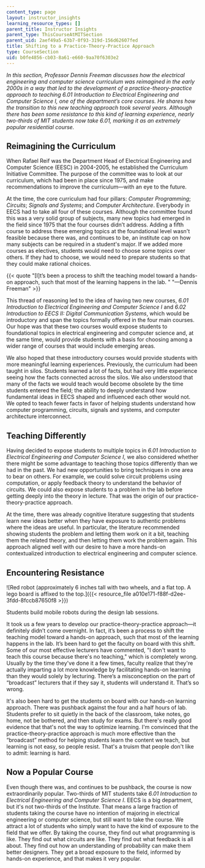 ```yaml
---
content_type: page
layout: instructor_insights
learning_resource_types: []
parent_title: Instructor Insights
parent_type: ThisCourseAtMITSection
parent_uid: 2aef49a5-63b7-0f93-319d-156d62607fed
title: Shifting to a Practice-Theory-Practice Approach
type: CourseSection
uid: b0fe4856-cb03-8a61-e660-9aa70f6303e2
---
```


_In this section, Professor Dennis Freeman discusses how the electrical engineering and computer science curriculum was reimagined in the early 2000s in a way that led to the development of a practice-theory-practice approach to teaching 6.01 Introduction to Electrical Engineering and Computer Science I, one of the department’s core courses. He shares how the transition to this new teaching approach took several years. Although there has been some resistance to this kind of learning experience, nearly two-thirds of MIT students now take 6.01, marking it as an extremely popular residential course._

Reimagining the Curriculum
--------------------------

When Rafael Reif was the Department Head of Electrical Engineering and Computer Science (EESC) in 2004-2005, he established the Curriculum Initiative Committee. The purpose of the committee was to look at our curriculum, which had been in place since 1975, and make recommendations to improve the curriculum—with an eye to the future.

At the time, the core curriculum had four pillars: _Computer Programming_; _Circuits_; _Signals and Systems_; and _Computer Architecture_. Everybody in EECS had to take all four of these courses. Although the committee found this was a very solid group of subjects, many new topics had emerged in the field since 1975 that the four courses didn’t address. Adding a fifth course to address these emerging topics at the foundational level wasn't feasible because there was, and continues to be, an institute cap on how many subjects can be required in a student's major. If we added more courses as electives, students would need to choose some topics over others. If they had to choose, we would need to prepare students so that they could make rational choices.

{{< quote "[I]t’s been a process to shift the teaching model toward a hands-on approach, such that most of the learning happens in the lab. " "—Dennis Freeman" >}}

This thread of reasoning led to the idea of having two new courses, _6.01 Introduction to Electrical Engineering and Computer Science I_ and _6.02 Introduction to EECS II: Digital Communication Systems_, which would be introductory and span the topics formally offered in the four main courses. Our hope was that these two courses would expose students to foundational topics in electrical engineering and computer science and, at the same time, would provide students with a basis for choosing among a wider range of courses that would include emerging areas.  

We also hoped that these introductory courses would provide students with more meaningful learning experiences. Previously, the curriculum had been taught in silos. Students learned a lot of facts, but had very little experience seeing how the facts connected across the silos. We also understood that many of the facts we would teach would become obsolete by the time students entered the field; the ability to deeply understand how fundamental ideas in EECS shaped and influenced each other would not. We opted to teach fewer facts in favor of helping students understand how computer programming, circuits, signals and systems, and computer architecture interconnect.

Teaching Differently
--------------------

Having decided to expose students to multiple topics in _6.01 Introduction to Electrical Engineering and Computer Science I_, we also considered whether there might be some advantage to teaching those topics differently than we had in the past. We had new opportunities to bring techniques in one area to bear on others. For example, we could solve circuit problems using computation, or apply feedback theory to understand the behavior of circuits. We could also expose students to a problem in the lab before getting deeply into the theory in lecture. That was the origin of our practice-theory-practice approach.

At the time, there was already cognitive literature suggesting that students learn new ideas better when they have exposure to authentic problems where the ideas are useful. In particular, the literature recommended showing students the problem and letting them work on it a bit, teaching them the related theory, and then letting them work the problem again. This approach aligned well with our desire to have a more hands-on contextualized introduction to electrical engineering and computer science.

Encountering Resistance
-----------------------

![Red robot (approximately 6 inches tall with two wheels, and a flat top. A lego board is affixed to the top.]({{< resource_file a010e171-f88f-d2ee-3fdd-8fccb87650f8 >}})  

Students build mobile robots during the design lab sessions.

It took us a few years to develop our practice-theory-practice approach—it definitely didn’t come overnight. In fact, it’s been a process to shift the teaching model toward a hands-on approach, such that most of the learning happens in the lab. It’s been hard to get the faculty on board with this shift. Some of our most effective lecturers have commented, "I don't want to teach this course because there's no teaching," which is completely wrong. Usually by the time they've done it a few times, faculty realize that they're actually imparting a lot more knowledge by facilitating hands-on learning than they would solely by lecturing. There’s a misconception on the part of “broadcast” lecturers that if they say it, students will understand it. That’s so wrong.

It's also been hard to get the students on board with our hands-on learning approach. There was pushback against the four and a half hours of lab. Students prefer to sit quietly in the back of the classroom, take notes, go home, not be bothered, and then study for exams. But there's really good evidence that that's not the way to optimize learning. I'm convinced that the practice-theory-practice approach is much more effective than the “broadcast” method for helping students learn the content we teach, but learning is not easy, so people resist. That's a truism that people don't like to admit: learning is hard.

Now a Popular Course
--------------------

Even though there was, and continues to be pushback, the course is now extraordinarily popular. Two-thirds of MIT students take _6.01 Introduction to Electrical Engineering and Computer Science I_. EECS is a big department, but it's not two-thirds of the Institute. That means a large fraction of students taking the course have no intention of majoring in electrical engineering or computer science, but still want to take the course. We attract a lot of students who simply want to have the kind of exposure to the field that we offer. By taking the course, they find out what programming is like. They find out what circuits are like. They find out what feedback is all about. They find out how an understanding of probability can make them better designers. They get a broad exposure to the field, informed by hands-on experience, and that makes it very popular.